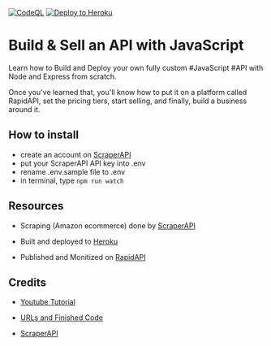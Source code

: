 [![CodeQL](https://github.com/webceyhan/amazon-scraper-api/actions/workflows/codeql-analysis.yml/badge.svg)](https://github.com/webceyhan/amazon-scraper-api/actions/workflows/codeql-analysis.yml)
[![Deploy to Heroku](https://github.com/webceyhan/amazon-scraper-api/actions/workflows/heroku.yml/badge.svg)](https://github.com/webceyhan/amazon-scraper-api/actions/workflows/heroku.yml)

# Build & Sell an API with JavaScript

Learn how to Build and Deploy your own fully custom #JavaScript #API with Node and Express from scratch.

Once you've learned that, you'll know how to put it on a platform called RapidAPI, set the pricing tiers, start selling, and finally, build a business around it.


## How to install
- create an account on [ScraperAPI](https://www.scraperapi.com/)
- put your ScraperAPI API key into .env
- rename .env.sample file to .env
- in terminal, type `npm run watch`

## Resources
- Scraping (Amazon ecommerce) done by [ScraperAPI](https://www.scraperapi.com/)

- Built and deployed to [Heroku](https://heroku.com)

- Published and Monitized on [RapidAPI](https://rapidapi.com/)

## Credits
- [Youtube Tutorial](https://www.youtube.com/watch?v=be9sHQ7xqo0&t=419s)

- [URLs and Finished Code](https://gist.github.com/adrianhajdin/13a69e174448b112785523128d34139c)

- [ScraperAPI](https://www.scraperapi.com?_go=jsmastery)

